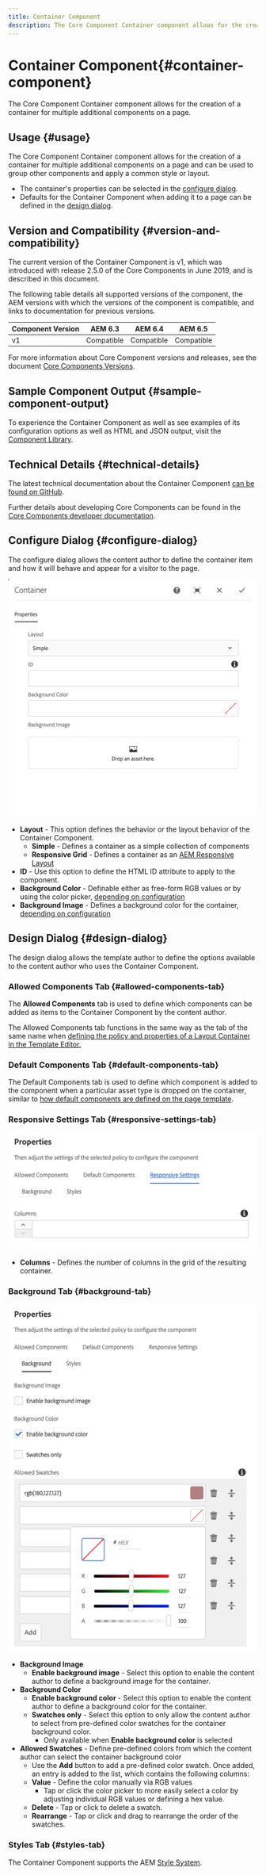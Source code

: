 ```yaml
---
title: Container Component
description: The Core Component Container component allows for the creation of a container for multiple additional components on a page.
---
```


# Container Component{#container-component}

The Core Component Container component allows for the creation of a container for multiple additional components on a page.

## Usage {#usage}

The Core Component Container component allows for the creation of a container for multiple additional components on a page and can be used to group other components and apply a common style or layout.

* The container's properties can be selected in the [configure dialog](#configure-dialog).
* Defaults for the Container Component when adding it to a page can be defined in the [design dialog](#design-dialog).

## Version and Compatibility {#version-and-compatibility}

The current version of the Container Component is v1, which was introduced with release 2.5.0 of the Core Components in June 2019, and is described in this document.

The following table details all supported versions of the component, the AEM versions with which the versions of the component is compatible, and links to documentation for previous versions.

|Component Version|AEM 6.3|AEM 6.4|AEM 6.5|
|--- |--- |--- |---|
|v1|Compatible|Compatible|Compatible|

For more information about Core Component versions and releases, see the document [Core Components Versions](versions.md).

## Sample Component Output {#sample-component-output}

To experience the Container Component as well as see examples of its configuration options as well as HTML and JSON output, visit the [Component Library](https://adobe.com/go/aem_cmp_library_container).

## Technical Details {#technical-details}

The latest technical documentation about the Container Component [can be found on GitHub](https://adobe.com/go/aem_cmp_tech_container_v1).

Further details about developing Core Components can be found in the [Core Components developer documentation](developing.md).

## Configure Dialog {#configure-dialog}

The configure dialog allows the content author to define the container item and how it will behave and appear for a visitor to the page.

![](assets/screen-shot-2019-06-21-13.59.26.png)

* **Layout** - This option defines the behavior or the layout behavior of the Container Component.
  * **Simple** - Defines a container as a simple collection of components
  * **Responsive Grid** - Defines a container as an [AEM Responsive Layout](https://docs.adobe.com/content/help/en/experience-manager-cloud-service/sites/authoring/features/responsive-layout.html)
* **ID** - Use this option to define the HTML ID attribute to apply to the component.
* **Background Color** - Definable either as free-form RGB values or by using the color picker, [depending on configuration](#background-tab)
* **Background Image** - Defines a background color for the container,  [depending on configuration](#background-tab)

## Design Dialog {#design-dialog}

The design dialog allows the template author to define the options available to the content author who uses the Container Component.

### Allowed Components Tab {#allowed-components-tab}

The **Allowed Components** tab is used to define which components can be added as items to the Container Component by the content author.

The Allowed Components tab functions in the same way as the tab of the same name when [defining the policy and properties of a Layout Container in the Template Editor.](https://docs.adobe.com/content/help/en/experience-manager-cloud-service/sites/authoring/features/templates.html)

### Default Components Tab {#default-components-tab}

The Default Components tab is used to define which component is added to the component when a particular asset type is dropped on the container, similar to [how default components are defined on the page template](https://docs.adobe.com/content/help/en/experience-manager-cloud-service/sites/authoring/features/templates.html).

### Responsive Settings Tab {#responsive-settings-tab}

![](assets/screen-shot-2019-06-21-09.33.03.png)

* **Columns** - Defines the number of columns in the grid of the resulting container.

### Background Tab {#background-tab}

![](assets/screen-shot-2019-06-21-09.42.42.png)

* **Background Image**
  * **Enable background image** - Select this option to enable the content author to define a background image for the container.
* **Background Color**
  * **Enable background color** - Select this option to enable the content author to define a background color for the container.
  * **Swatches only** - Select this option to only allow the content author to select from pre-defined color swatches for the container background color.
    * Only available when **Enable background color** is selected
* **Allowed Swatches** - Define pre-defined colors from which the content author can select the container background color
  * Use the **Add** button to add a pre-defined color swatch. Once added, an entry is added to the list, which contains the following columns:
  * **Value** - Define the color manually via RGB values
    * Tap or click the color picker to more easily select a color by adjusting individual RGB values or defining a hex value.
  * **Delete** - Tap or click to delete a swatch.
  * **Rearrange** - Tap or click and drag to rearrange the order of the swatches.

### Styles Tab {#styles-tab}

The Container Component supports the AEM [Style System](authoring.md#component-styling).
